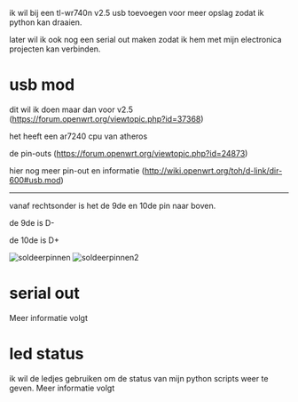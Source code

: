 ik wil bij een tl-wr740n v2.5 usb toevoegen voor meer opslag zodat ik python kan draaien.

later wil ik ook nog een serial out maken zodat ik hem met mijn electronica projecten kan verbinden.

usb mod
==============
dit wil ik doen maar dan voor v2.5 (https://forum.openwrt.org/viewtopic.php?id=37368)

het heeft een ar7240 cpu van atheros

de pin-outs (https://forum.openwrt.org/viewtopic.php?id=24873)

hier nog meer pin-out en informatie (http://wiki.openwrt.org/toh/d-link/dir-600#usb.mod)

---------------
vanaf rechtsonder is het de 9de en 10de pin naar boven.

de 9de is D-

de 10de is D+

![soldeerpinnen](http://wiki.openwrt.org/_media/toh/d-link/ar72xx_usb_mod_solder_points.jpg?cache=)
![soldeerpinnen2](http://spejlickari.wz.cz/public/galerie/heap/AR7240.JPG)

serial out
==============
Meer informatie volgt


led status
==============
ik wil de ledjes gebruiken om de status van mijn python scripts weer te geven.
Meer informatie volgt

